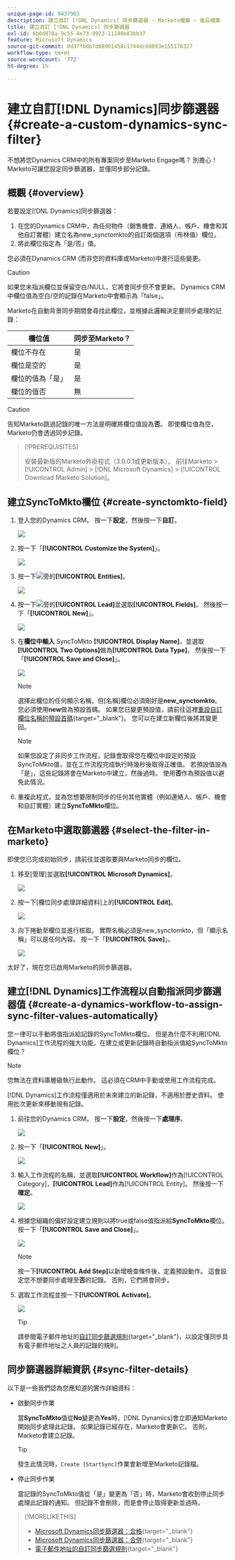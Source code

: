 ```yaml
---
unique-page-id: 9437903
description: 建立自訂 [!DNL Dynamics] 同步篩選器 — Marketo檔案 — 產品檔案
title: 建立自訂 [!DNL Dynamics] 同步篩選器
exl-id: 6b0d878a-9c55-4e73-9923-11140e83bb37
feature: Microsoft Dynamics
source-git-commit: 0d37fbdb7d08901458c1744dc68893e155176327
workflow-type: tm+mt
source-wordcount: '772'
ht-degree: 1%

---
```


# 建立自訂[!DNL Dynamics]同步篩選器 {#create-a-custom-dynamics-sync-filter}

不想將您Dynamics CRM中的所有專案同步至Marketo Engage嗎？ 別擔心！ Marketo可讓您設定同步篩選器，並僅同步部分記錄。

## 概觀 {#overview}

若要設定[!DNL Dynamics]同步篩選器：

1. 在您的Dynamics CRM中，為任何物件（銷售機會、連絡人、帳戶、機會和其他自訂實體）建立名為new_synctomkto的自訂兩個選項（布林值）欄位。
1. 將此欄位指定為「是/否」值。

您必須在Dynamics CRM (而非您的資料庫或Marketo)中進行這些變更。

>[!CAUTION]
>
>如果您未指派欄位並保留空白/NULL，它將會同步但不會更新。 Dynamics CRM中欄位值為空白/空的記錄在Marketo中會顯示為「false」。

Marketo在自動背景同步期間會尋找此欄位，並根據此邏輯決定要同步處理的記錄：

| 欄位值 | 同步至Marketo？ |
|---|---|
| 欄位不存在 | 是 |
| 欄位是空的 | 是 |
| 欄位的值為「是」 | 是 |
| 欄位的值否 | 無 |

>[!CAUTION]
>
>告知Marketo跳過記錄的唯一方法是明確將欄位值設為&#x200B;**否**。 即使欄位值為空，Marketo仍會透過同步記錄。

>[!PREREQUISITES]
>
>安裝最新版的Marketo外掛程式（3.0.0.1或更新版本）。 前往Marketo > [!UICONTROL Admin] > [!DNL Microsoft Dynamics] > [!UICONTROL Download Marketo Solution]。

## 建立SyncToMkto欄位 {#create-synctomkto-field}

1. 登入您的Dynamics CRM。 按一下&#x200B;**設定**，然後按一下&#x200B;**自訂**。

   ![](assets/image2015-8-10-21-3a40-3a9.png)

1. 按一下「**[!UICONTROL Customize the System]**」。

   ![](assets/image2015-8-10-21-3a42-3a15.png)

1. 按一下![](assets/image2015-8-10-21-3a44-3a23.png)旁的&#x200B;**[!UICONTROL Entities]**。

   ![](assets/image2015-8-10-21-3a43-3a39.png)

1. 按一下![](assets/image2015-8-10-21-3a44-3a23.png)旁的&#x200B;**[!UICONTROL Lead]**&#x200B;並選取&#x200B;**[!UICONTROL Fields]**。 然後按一下「**[!UICONTROL New]**」。

   ![](assets/image2015-8-10-21-3a49-3a49.png)

1. 在&#x200B;**欄位中輸入** SyncToMkto **[!UICONTROL Display Name]**，並選取&#x200B;**[!UICONTROL Two Options]**&#x200B;做為&#x200B;**[!UICONTROL Data Type]**。 然後按一下「**[!UICONTROL Save and Close]**」。

   ![](assets/image2015-9-8-10-3a25-3a33.png)

   >[!NOTE]
   >
   >選擇此欄位的任何顯示名稱，但[名稱]欄位必須剛好是&#x200B;**new_synctomkto**。 您必須使用&#x200B;**new**&#x200B;做為預設首碼。 如果您已變更預設值，請前往這裡[重設自訂欄位名稱的預設首碼](/help/marketo/product-docs/crm-sync/microsoft-dynamics-sync/create-a-custom-dynamics-sync-filter/set-a-default-custom-field-prefix.md){target="_blank"}。 您可以在建立新欄位後將其變更回。

   >[!NOTE]
   >
   >如果您設定了非同步工作流程，記錄會取得您在欄位中設定的預設SyncToMkto值，並在工作流程完成執行時幾秒後取得正確值。 若預設值設為「是」，這些記錄將會在Marketo中建立，然後過時。 使用&#x200B;**否**&#x200B;作為預設值以避免此情況。

1. 重複此程式，並為您想要限制同步的任何其他實體（例如連絡人、帳戶、機會和自訂實體）建立&#x200B;**SyncToMkto**&#x200B;欄位。

## 在Marketo中選取篩選器 {#select-the-filter-in-marketo}

即使您已完成初始同步，請前往並選取要與Marketo同步的欄位。

1. 移至[管理]並選取&#x200B;**[!UICONTROL Microsoft Dynamics]**。

   ![](assets/image2015-10-9-9-3a50-3a9.png)

1. 按一下[欄位同步處理詳細資料]上的&#x200B;**[!UICONTROL Edit]**。

   ![](assets/image2015-10-9-9-3a52-3a23.png)

1. 向下捲動至欄位並進行核取。 實際名稱必須是new_synctomkto，但「顯示名稱」可以是任何內容。 按一下「**[!UICONTROL Save]**」。

   ![](assets/image2015-10-9-9-3a56-3a23.png)

太好了，現在您已啟用Marketo的同步篩選器。

## 建立[!DNL Dynamics]工作流程以自動指派同步篩選器值 {#create-a-dynamics-workflow-to-assign-sync-filter-values-automatically}

您一律可以手動將值指派給記錄的SyncToMkto欄位。 但是為什麼不利用[!DNL Dynamics]工作流程的強大功能，在建立或更新記錄時自動指派值給SyncToMkto欄位？

>[!NOTE]
>
>您無法在資料庫層級執行此動作。 這必須在CRM中手動或使用工作流程完成。
>
>[!DNL Dynamics]工作流程僅適用於未來建立的新記錄，不適用於歷史資料。 使用批次更新來移動現有記錄。

1. 前往您的Dynamics CRM。 按一下&#x200B;**設定**，然後按一下&#x200B;**處理序**。

   ![](assets/image2015-8-11-8-3a42-3a10.png)

1. 按一下「**[!UICONTROL New]**」。

   ![](assets/image2015-8-11-8-3a43-3a46.png)

1. 輸入工作流程的名稱，並選取&#x200B;**[!UICONTROL Workflow]**&#x200B;作為[!UICONTROL Category]，**[!UICONTROL Lead]**&#x200B;作為[!UICONTROL Entity]。 然後按一下&#x200B;**確定**。

   ![](assets/image2015-8-11-8-3a45-3a46.png)

1. 根據您組織的偏好設定建立規則以將true或false值指派給&#x200B;**SyncToMkto**&#x200B;欄位。 按一下「**[!UICONTROL Save and Close]**」。

   ![](assets/setsynctomkto-fix.png)

   >[!NOTE]
   >
   >按一下&#x200B;**[!UICONTROL Add Step]**&#x200B;以新增檢查條件後，定義預設動作。 這會設定您不想要同步處理至&#x200B;**否**&#x200B;的記錄。 否則，它們將會同步。

1. 選取工作流程並按一下&#x200B;**[!UICONTROL Activate]**。

   ![](assets/image2015-8-11-8-3a57-3a29.png)

   >[!TIP]
   >
   >請參閱電子郵件地址的[自訂同步篩選規則](/help/marketo/product-docs/crm-sync/microsoft-dynamics-sync/create-a-custom-dynamics-sync-filter/custom-sync-filter-rules-for-an-email-address.md){target="_blank"}，以設定僅同步具有電子郵件地址之人員的記錄的規則。

## 同步篩選器詳細資訊 {#sync-filter-details}

以下是一些我們認為您應知道的實作詳細資料：

* 啟動同步作業

  當&#x200B;**SyncToMkto**&#x200B;值從&#x200B;**No**&#x200B;變更為&#x200B;**Yes**&#x200B;時，[!DNL Dynamics]會立即通知Marketo開始同步處理此記錄。 如果記錄已經存在，Marketo會更新它。 否則，Marketo會建立記錄。

  >[!TIP]
  >
  >發生此情況時，`Create [StartSync]`作業會新增至Marketo記錄檔。

* 停止同步作業

  當記錄的SyncToMkto值從「是」變更為「否」時，Marketo會收到停止同步處理此記錄的通知。 但記錄不會刪除，而是會停止取得更新並過時。

>[!MORELIKETHIS]
>
>* [Microsoft Dynamics同步篩選器：合格](/help/marketo/product-docs/crm-sync/microsoft-dynamics-sync/create-a-custom-dynamics-sync-filter/microsoft-dynamics-sync-filter-qualify.md){target="_blank"}
>* [Microsoft Dynamics同步篩選器：合併](/help/marketo/product-docs/crm-sync/microsoft-dynamics-sync/create-a-custom-dynamics-sync-filter/microsoft-dynamics-sync-filter-merge.md){target="_blank"}
>* [電子郵件地址的自訂同步篩選規則](/help/marketo/product-docs/crm-sync/microsoft-dynamics-sync/create-a-custom-dynamics-sync-filter/custom-sync-filter-rules-for-an-email-address.md){target="_blank"}
